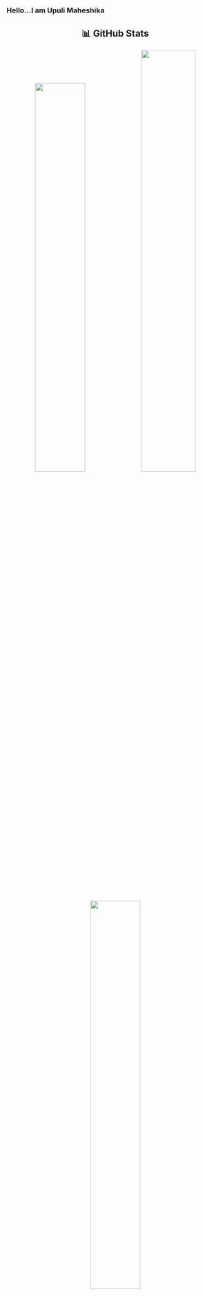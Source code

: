 <h3 align="left">Hello...I am Upuli Maheshika</h3>

<div align="center">

## 📊 GitHub Stats

<div align="center">
  <img src="https://github-readme-stats.vercel.app/api?username=UMKpp&show_icons=true&theme=radical" width="48%">
  <img src="https://github-readme-stats.vercel.app/api/top-langs/?username=UMKpp&layout=compact&theme=radical" width="50%">
  <br><br>
  <img src="https://github-readme-streak-stats.herokuapp.com/?user=UMKpp&theme=radical" width="48%">
  <br><br>
  <img src="https://github-readme-activity-graph.vercel.app/graph?username=UMKpp&theme=gruvbox" width="90%">
</div>

---

## 🤝 Connect with Me

<p align="center">
  <a href="https://www.linkedin.com/in/upuli-kuruppu-15a50732a/"><img src="https://img.shields.io/badge/LinkedIn-0077B5?style=flat&logo=linkedin&logoColor=white"></a>
  <a href="https://www.instagram.com/___upu____/"><img src="https://img.shields.io/badge/Instagram-E4405F?style=flat&logo=instagram&logoColor=white"></a>
  <a href="https://discord.com/users/1208788082342764634"><img src="https://img.shields.io/badge/Discord-5865F2?style=flat&logo=discord&logoColor=white"></a>
</p>

---

<div align="center">
  <h4>⭐ Star my repositories if you like my work! ⭐</h4>
</div>

